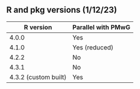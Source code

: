## R and pkg versions (1/12/23)

| R version            | Parallel with PMwG |
| -------------------- | ------------------ |
| 4.0.0                | Yes                |
| 4.1.0                | Yes (reduced)      |
| 4.2.2                | No                 |
| 4.3.1                | No                 |
| 4.3.2 (custom built) | Yes                |

